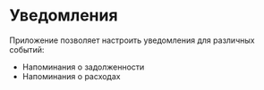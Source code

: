 # Уведомления

Приложение позволяет настроить уведомления для различных событий:
- Напоминания о задолженности
- Напоминания о расходах